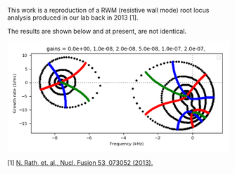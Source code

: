 This work is a reproduction of a RWM (resistive wall mode) root locus analysis produced in our lab back in 2013 [1].

The results are shown below and at present, are not identical.

![results](https://github.com/jwbrooks0/RWMSimulationRath2013/blob/master/result.png)

[1] [N. Rath, et. al., Nucl. Fusion 53, 073052 (2013).](http://stacks.iop.org/0029-5515/53/i=7/a=073052)

